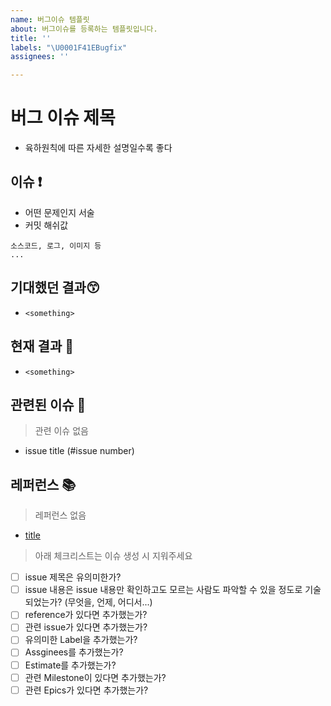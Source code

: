 ```yaml
---
name: 버그이슈 템플릿
about: 버그이슈를 등록하는 템플릿입니다.
title: ''
labels: "\U0001F41EBugfix"
assignees: ''

---
```


# 버그 이슈 제목

- 육하원칙에 따른 자세한 설명일수록 좋다

## 이슈 ❗️

- 어떤 문제인지 서술
- 커밋 해쉬값

```
소스코드, 로그, 이미지 등
...
```

## 기대했던 결과😙 

- `<something>`

## 현재 결과 🤭

- `<something>`

## 관련된 이슈 📎

> 관련 이슈 없음

- issue title (#issue number)

## 레퍼런스 📚

> 레퍼런스 없음

- [title]()

> 아래 체크리스트는 이슈 생성 시 지워주세요

- [ ] issue 제목은 유의미한가?
- [ ] issue 내용은 issue 내용만 확인하고도 모르는 사람도 파악할 수 있을 정도로 기술되었는가? (무엇을, 언제, 어디서...)
- [ ] reference가 있다면 추가했는가?
- [ ] 관련 issue가 있다면 추가했는가?
- [ ] 유의미한 Label을 추가했는가?
- [ ] Assginees를 추가했는가?
- [ ] Estimate를 추가했는가?
- [ ] 관련 Milestone이 있다면 추가했는가?
- [ ] 관련 Epics가 있다면 추가했는가?
